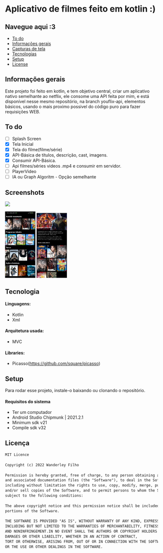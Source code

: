 
# Aplicativo de filmes feito em kotlin :)

## Navegue aqui :3

* [To do](#to-do)
* [Informações gerais](#informações-gerais)
* [Capturas de tela](#screenshots)
* [Tecnologias](#tecnologia)
* [Setup](#setup)
* [License](#license)

## Informações gerais

Este projeto foi feito em kotlin, e tem objetivo central, criar um aplicativo nativo semelhante ao netflix,
ele consome uma API feita por mim, e está disponível nesse mesmo repositório, na branch youflix-api,
elementos básicos, usando o mais proximo possivel do código puro para fazer requisições WEB.

## To do

- [ ] Splash Screen
- [x] Tela Inicial
- [x] Tela do filme(filme/série)
- [x] API-Básica de títulos, descrição, cast, imagens.
- [x] Consumir API-Básica.
- [ ] Api filmes/séries videos .mp4 e consumir em servidor.
- [ ] PlayerVideo
- [ ] IA ou Graph Algoritm - Opção semelhante

## Screenshots
 <img src="images/gif.gif" width="100" />
<p float="left">
  <img src="images/1-home.PNG" width="100" /> 
  <img src="images/2-movie.PNG" width="100" />
</p>

## Tecnologia

#### Linguagens:

- Kotlin 
- Xml

#### Arquitetura usada:
- MVC

#### Libraries:

- Picasso(https://github.com/square/picasso)

## Setup

Para rodar esse projeto, instale-o baixando ou clonando o repositório.

#### Requisitos do sistema 

- Ter um computador
- Android Studio Chipmunk | 2021.2.1
- Minimum sdk v21
- Compile sdk v32

## Licença

```html
MIT Licence 

Copyright (c) 2022 Wanderley Filho

Permission is hereby granted, free of charge, to any person obtaining a copy of this software
and associated documentation files (the "Software"), to deal in the Software without restriction,
including without limitation the rights to use, copy, modify, merge, publish, distribute, sublicense,
and/or sell copies of the Software, and to permit persons to whom the Software is furnished to do so, 
subject to the following conditions:

The above copyright notice and this permission notice shall be included in all copies or substantial 
portions of the Software.

THE SOFTWARE IS PROVIDED "AS IS", WITHOUT WARRANTY OF ANY KIND, EXPRESS OR IMPLIED, 
INCLUDING BUT NOT LIMITED TO THE WARRANTIES OF MERCHANTABILITY, FITNESS FOR A PARTICULAR PURPOSE
AND NONINFRINGEMENT.IN NO EVENT SHALL THE AUTHORS OR COPYRIGHT HOLDERS BE LIABLE FOR ANY CLAIM,
DAMAGES OR OTHER LIABILITY, WHETHER IN AN ACTION OF CONTRACT,
TORT OR OTHERWISE, ARISING FROM, OUT OF OR IN CONNECTION WITH THE SOFTWARE
OR THE USE OR OTHER DEALINGS IN THE SOFTWARE.
```
